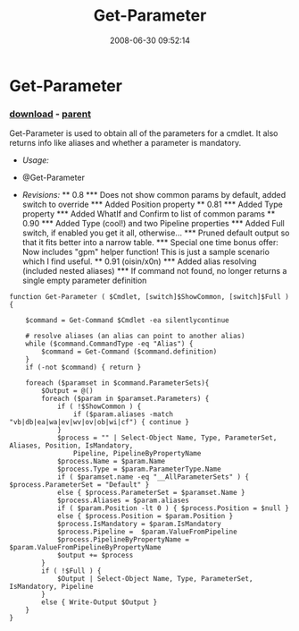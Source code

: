 ﻿---
pid:            446
poster:         Oisin Grehan
title:          Get-Parameter
date:           2008-06-30 09:52:14
format:         posh
parent:         445
parent:         445

---

# Get-Parameter

### [download](446.ps1) - [parent](445.md)

Get-Parameter is used to obtain all of the parameters for a cmdlet.  It also returns info like aliases and whether a parameter is mandatory.

* *Usage:*
* @Get-Parameter <Cmdlet Name> 

* *Revisions:*
** 0.8
*** Does not show common params by default, added switch to override
*** Added Position property
** 0.81
*** Added Type property
*** Added WhatIf and Confirm to list of common params
** 0.90
*** Added Type (cool!) and two Pipeline properties
*** Added Full switch, if enabled you get it all, otherwise...
*** Pruned default output so that it fits better into a narrow table.
*** Special one time bonus offer: Now includes "gpm" helper function!  This is just a sample scenario which I find useful.
** 0.91 (oisin/x0n)
*** Added alias resolving (included nested aliases)
*** If command not found, no longer returns a single empty parameter definition

```posh
function Get-Parameter ( $Cmdlet, [switch]$ShowCommon, [switch]$Full ) {
	
	$command = Get-Command $Cmdlet -ea silentlycontinue	
	
	# resolve aliases (an alias can point to another alias)
	while ($command.CommandType -eq "Alias") {
		$command = Get-Command ($command.definition)
	}
	if (-not $command) { return }
	
	foreach ($paramset in $command.ParameterSets){
		$Output = @()
		foreach ($param in $paramset.Parameters) {
			if ( !$ShowCommon ) {
				if ($param.aliases -match "vb|db|ea|wa|ev|wv|ov|ob|wi|cf") { continue }
			}
			$process = "" | Select-Object Name, Type, ParameterSet, Aliases, Position, IsMandatory,
				Pipeline, PipelineByPropertyName
			$process.Name = $param.Name
			$process.Type = $param.ParameterType.Name 
			if ( $paramset.name -eq "__AllParameterSets" ) { $process.ParameterSet = "Default" }
			else { $process.ParameterSet = $paramset.Name }
			$process.Aliases = $param.aliases
			if ( $param.Position -lt 0 ) { $process.Position = $null }
			else { $process.Position = $param.Position }
			$process.IsMandatory = $param.IsMandatory
			$process.Pipeline =  $param.ValueFromPipeline
			$process.PipelineByPropertyName = $param.ValueFromPipelineByPropertyName
			$output += $process
		}
		if ( !$Full ) { 
			$Output | Select-Object Name, Type, ParameterSet, IsMandatory, Pipeline
		}
		else { Write-Output $Output }
	}
}
```
